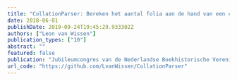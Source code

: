 ```yaml
---
title: "CollationParser: Bereken het aantal folia aan de hand van een collatieformule uit de STCN."
date: 2018-06-01
publishDate: 2019-09-24T19:45:29.933302Z
authors: ["Leon van Wissen"]
publication_types: ["10"]
abstract: ""
featured: false
publication: "Jubileumcongres van de Nederlandse Boekhistorische Vereniging (NBV)"
url_code: "https://github.com/LvanWissen/CollationParser"
---
```


